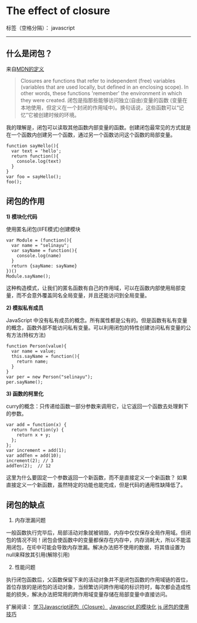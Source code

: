 ﻿# The effect of closure

标签（空格分隔）： javascript

---
## 什么是闭包？
来自[MDN的定义][1]
> Closures are functions that refer to independent (free) variables (variables that are used locally, but defined in an enclosing scope). In other words, these functions 'remember' the environment in which they were created.
>闭包是指那些能够访问独立(自由)变量的函数 (变量在本地使用，但定义在一个封闭的作用域中)。换句话说，这些函数可以“记忆”它被创建时候的环境。

我的理解是，闭包可以读取其他函数内部变量的函数。创建闭包最常见的方式就是在一个函数内创建另一个函数，通过另一个函数访问这个函数的局部变量。
```
function sayHello(){
  var text = 'hello';
  return function(){
    console.log(text)
  }
}
var foo = sayHello();
foo();
```
## 闭包的作用

**1) 模块化代码**

使用匿名闭包(IIFE模式)创建模块
```
var Module = (function(){
  var name = "selinayu";
  var sayName = function(){
    console.log(name)
  }
  return {sayName: sayName}
})()
Module.sayName();
```
这种构造模式，让我们的匿名函数有自己的作用域，可以在函数内部使用局部变量，而不会意外覆盖同名全局变量，并且还能访问到全局变量。

**2) 模拟私有成员**

JavaScript 中没有私有成员的概念。所有属性都是公有的。但是函数有私有变量的概念，函数外部不能访问私有变量。可以利用闭包的特性创建访问私有变量的公有方法(特权方法)
```
function Person(value){
  var name = value;
  this.sayName = function(){
    return name;
  }
}
var per = new Person("selinayu");
per.sayName();
```

**3) 函数的柯里化**

curry的概念：只传递给函数一部分参数来调用它，让它返回一个函数去处理剩下的参数。
```
var add = function(x) {
  return function(y) {
    return x + y;
  };
};
var increment = add(1);
var addTen = add(10);
increment(2); // 3
addTen(2);  // 12
```
这里为什么要固定一个参数返回一个新函数，而不是直接定义一个新函数？
如果直接定义一个新函数，虽然特定的功能也能完成，但是代码的通用性缺降低了。

##  闭包的缺点
1) 内存泄漏问题

一般函数执行完毕后，局部活动对象就被销毁，内存中仅仅保存全局作用域。但闭包的情况不同！闭包会使函数中的变量都保存在内存中，内存消耗大，所以不能滥用闭包，在IE中可能会导致内存泄漏。解决办法把不使用的数据，将其值设置为null来释放其引用(解除引用)

2) 性能问题

执行闭包函数后，父函数保留下来的活动对象并不是闭包函数的作用域链的首位，首位存放的是闭包的活动对象，当频繁访问跨作用域的标识符时，每次都会造成性能的损失，解决办法把常用的跨作用域变量存储在局部变量中直接访问。


扩展阅读：
[学习Javascript闭包（Closure）][2]
[Javascript 的模块化][3]
[js 闭包的使用技巧][4]


  [1]: https://developer.mozilla.org/zh-CN/docs/Web/JavaScript/Closures
  [2]: http://www.ruanyifeng.com/blog/2009/08/learning_javascript_closures.html
  [3]: http://mertensming.github.io/2016/10/29/javascript-modularization/
  [4]: https://segmentfault.com/a/1190000007840125